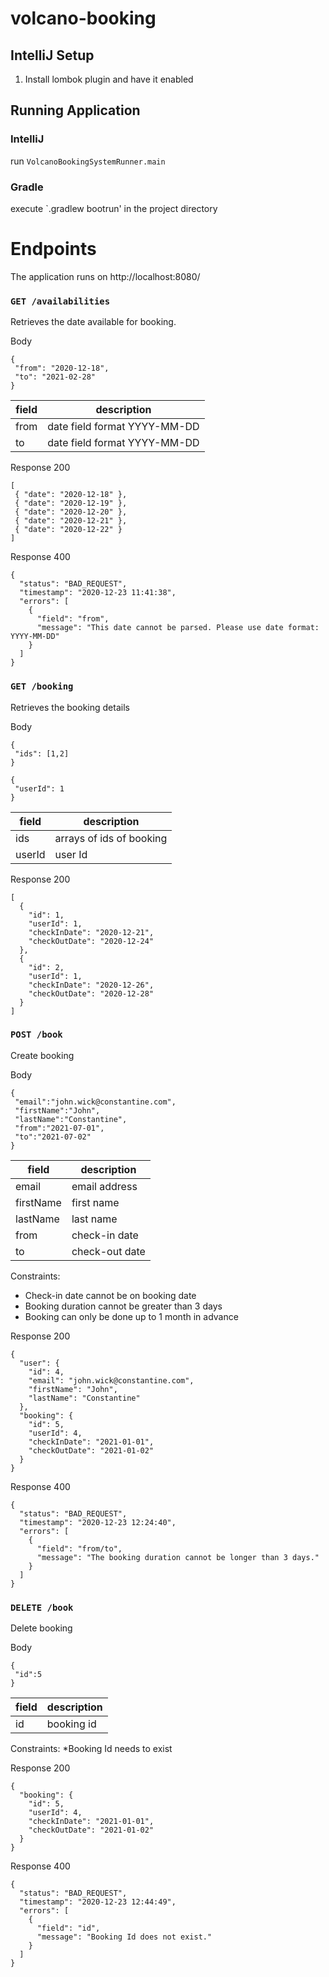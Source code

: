 # volcano-booking

## IntelliJ Setup
1. Install lombok plugin and have it enabled

## Running Application
### IntelliJ
run `VolcanoBookingSystemRunner.main`
### Gradle
execute `.gradlew bootrun' in the project directory

# Endpoints
The application runs on http://localhost:8080/

### `GET /availabilities`
Retrieves the date available for booking.

Body
```  
{  
 "from": "2020-12-18", 
 "to": "2021-02-28"
}
```
|field|description|
|-----|-----------|
|from | date field format YYYY-MM-DD|
|to   | date field format YYYY-MM-DD|

Response 200
```  
[  
 { "date": "2020-12-18" }, 
 { "date": "2020-12-19" }, 
 { "date": "2020-12-20" }, 
 { "date": "2020-12-21" }, 
 { "date": "2020-12-22" }
]  
```

Response 400
```
{
  "status": "BAD_REQUEST",
  "timestamp": "2020-12-23 11:41:38",
  "errors": [
    {
      "field": "from",
      "message": "This date cannot be parsed. Please use date format: YYYY-MM-DD"
    }
  ]
}
```

### `GET /booking`
Retrieves the booking details

Body
```  
{  
 "ids": [1,2]
}
```
```  
{  
 "userId": 1
}
```
|field   |description|
|--------|-----------|
|ids     | arrays of ids of booking|
|userId  | user Id|

Response 200
```
[
  {
    "id": 1,
    "userId": 1,
    "checkInDate": "2020-12-21",
    "checkOutDate": "2020-12-24"
  },
  {
    "id": 2,
    "userId": 1,
    "checkInDate": "2020-12-26",
    "checkOutDate": "2020-12-28"
  }
]
```

### `POST /book`
Create booking

Body
```  
{
 "email":"john.wick@constantine.com",
 "firstName":"John",
 "lastName":"Constantine",
 "from":"2021-07-01",
 "to":"2021-07-02"
}
```
|field   |description|
|--------|-----------|
|email     | email address|
|firstName  | first name|
|lastName  | last name|
|from      | check-in date|
|to        | check-out date |

Constraints:
* Check-in date cannot be on booking date
* Booking duration cannot be greater than 3 days
* Booking can only be done up to 1 month in advance

Response 200
```
{
  "user": {
    "id": 4,
    "email": "john.wick@constantine.com",
    "firstName": "John",
    "lastName": "Constantine"
  },
  "booking": {
    "id": 5,
    "userId": 4,
    "checkInDate": "2021-01-01",
    "checkOutDate": "2021-01-02"
  }
}
```

Response 400
```
{
  "status": "BAD_REQUEST",
  "timestamp": "2020-12-23 12:24:40",
  "errors": [
    {
      "field": "from/to",
      "message": "The booking duration cannot be longer than 3 days."
    }
  ]
}
```

### `DELETE /book`
Delete booking

Body
```  
{
 "id":5
}
```
|field   |description|
|--------|-----------|
|id     | booking id|

Constraints:
*Booking Id needs to exist

Response 200
```
{
  "booking": {
    "id": 5,
    "userId": 4,
    "checkInDate": "2021-01-01",
    "checkOutDate": "2021-01-02"
  }
}
```

Response 400
```
{
  "status": "BAD_REQUEST",
  "timestamp": "2020-12-23 12:44:49",
  "errors": [
    {
      "field": "id",
      "message": "Booking Id does not exist."
    }
  ]
}
```